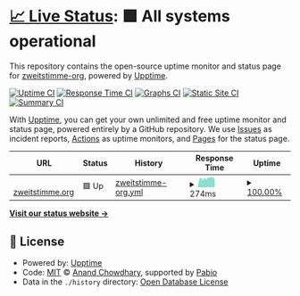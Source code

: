 # [📈 Live Status](https://zweitstimme-org.github.io/uptime): <!--live status--> **🟩 All systems operational**

This repository contains the open-source uptime monitor and status page for [zweitstimme-org](https://zweitstimme-org.github.io/uptime), powered by [Upptime](https://github.com/upptime/upptime).

[![Uptime CI](https://github.com/zweitstimme-org/uptime/workflows/Uptime%20CI/badge.svg)](https://github.com/zweitstimme-org/uptime/actions?query=workflow%3A%22Uptime+CI%22)
[![Response Time CI](https://github.com/zweitstimme-org/uptime/workflows/Response%20Time%20CI/badge.svg)](https://github.com/zweitstimme-org/uptime/actions?query=workflow%3A%22Response+Time+CI%22)
[![Graphs CI](https://github.com/zweitstimme-org/uptime/workflows/Graphs%20CI/badge.svg)](https://github.com/zweitstimme-org/uptime/actions?query=workflow%3A%22Graphs+CI%22)
[![Static Site CI](https://github.com/zweitstimme-org/uptime/workflows/Static%20Site%20CI/badge.svg)](https://github.com/zweitstimme-org/uptime/actions?query=workflow%3A%22Static+Site+CI%22)
[![Summary CI](https://github.com/zweitstimme-org/uptime/workflows/Summary%20CI/badge.svg)](https://github.com/zweitstimme-org/uptime/actions?query=workflow%3A%22Summary+CI%22)

With [Upptime](https://upptime.js.org), you can get your own unlimited and free uptime monitor and status page, powered entirely by a GitHub repository. We use [Issues](https://github.com/zweitstimme-org/uptime/issues) as incident reports, [Actions](https://github.com/zweitstimme-org/uptime/actions) as uptime monitors, and [Pages](https://zweitstimme-org.github.io/uptime) for the status page.

<!--start: status pages-->
<!-- This summary is generated by Upptime (https://github.com/upptime/upptime) -->
<!-- Do not edit this manually, your changes will be overwritten -->
<!-- prettier-ignore -->
| URL | Status | History | Response Time | Uptime |
| --- | ------ | ------- | ------------- | ------ |
| <img alt="" src="https://icons.duckduckgo.com/ip3/zweitstimme.org.ico" height="13"> [zweitstimme.org](https://zweitstimme.org) | 🟩 Up | [zweitstimme-org.yml](https://github.com/zweitstimme-org/uptime/commits/HEAD/history/zweitstimme-org.yml) | <details><summary><img alt="Response time graph" src="./graphs/zweitstimme-org/response-time-week.png" height="20"> 274ms</summary><br><a href="https://zweitstimme-org.github.io/uptime/history/zweitstimme-org"><img alt="Response time 274" src="https://img.shields.io/endpoint?url=https%3A%2F%2Fraw.githubusercontent.com%2Fzweitstimme-org%2Fuptime%2FHEAD%2Fapi%2Fzweitstimme-org%2Fresponse-time.json"></a><br><a href="https://zweitstimme-org.github.io/uptime/history/zweitstimme-org"><img alt="24-hour response time 265" src="https://img.shields.io/endpoint?url=https%3A%2F%2Fraw.githubusercontent.com%2Fzweitstimme-org%2Fuptime%2FHEAD%2Fapi%2Fzweitstimme-org%2Fresponse-time-day.json"></a><br><a href="https://zweitstimme-org.github.io/uptime/history/zweitstimme-org"><img alt="7-day response time 274" src="https://img.shields.io/endpoint?url=https%3A%2F%2Fraw.githubusercontent.com%2Fzweitstimme-org%2Fuptime%2FHEAD%2Fapi%2Fzweitstimme-org%2Fresponse-time-week.json"></a><br><a href="https://zweitstimme-org.github.io/uptime/history/zweitstimme-org"><img alt="30-day response time 274" src="https://img.shields.io/endpoint?url=https%3A%2F%2Fraw.githubusercontent.com%2Fzweitstimme-org%2Fuptime%2FHEAD%2Fapi%2Fzweitstimme-org%2Fresponse-time-month.json"></a><br><a href="https://zweitstimme-org.github.io/uptime/history/zweitstimme-org"><img alt="1-year response time 274" src="https://img.shields.io/endpoint?url=https%3A%2F%2Fraw.githubusercontent.com%2Fzweitstimme-org%2Fuptime%2FHEAD%2Fapi%2Fzweitstimme-org%2Fresponse-time-year.json"></a></details> | <details><summary><a href="https://zweitstimme-org.github.io/uptime/history/zweitstimme-org">100.00%</a></summary><a href="https://zweitstimme-org.github.io/uptime/history/zweitstimme-org"><img alt="All-time uptime 100.00%" src="https://img.shields.io/endpoint?url=https%3A%2F%2Fraw.githubusercontent.com%2Fzweitstimme-org%2Fuptime%2FHEAD%2Fapi%2Fzweitstimme-org%2Fuptime.json"></a><br><a href="https://zweitstimme-org.github.io/uptime/history/zweitstimme-org"><img alt="24-hour uptime 100.00%" src="https://img.shields.io/endpoint?url=https%3A%2F%2Fraw.githubusercontent.com%2Fzweitstimme-org%2Fuptime%2FHEAD%2Fapi%2Fzweitstimme-org%2Fuptime-day.json"></a><br><a href="https://zweitstimme-org.github.io/uptime/history/zweitstimme-org"><img alt="7-day uptime 100.00%" src="https://img.shields.io/endpoint?url=https%3A%2F%2Fraw.githubusercontent.com%2Fzweitstimme-org%2Fuptime%2FHEAD%2Fapi%2Fzweitstimme-org%2Fuptime-week.json"></a><br><a href="https://zweitstimme-org.github.io/uptime/history/zweitstimme-org"><img alt="30-day uptime 100.00%" src="https://img.shields.io/endpoint?url=https%3A%2F%2Fraw.githubusercontent.com%2Fzweitstimme-org%2Fuptime%2FHEAD%2Fapi%2Fzweitstimme-org%2Fuptime-month.json"></a><br><a href="https://zweitstimme-org.github.io/uptime/history/zweitstimme-org"><img alt="1-year uptime 100.00%" src="https://img.shields.io/endpoint?url=https%3A%2F%2Fraw.githubusercontent.com%2Fzweitstimme-org%2Fuptime%2FHEAD%2Fapi%2Fzweitstimme-org%2Fuptime-year.json"></a></details>

<!--end: status pages-->

[**Visit our status website →**](https://zweitstimme-org.github.io/uptime)

## 📄 License

- Powered by: [Upptime](https://github.com/upptime/upptime)
- Code: [MIT](./LICENSE) © [Anand Chowdhary](https://anandchowdhary.com), supported by [Pabio](https://pabio.com)
- Data in the `./history` directory: [Open Database License](https://opendatacommons.org/licenses/odbl/1-0/)

